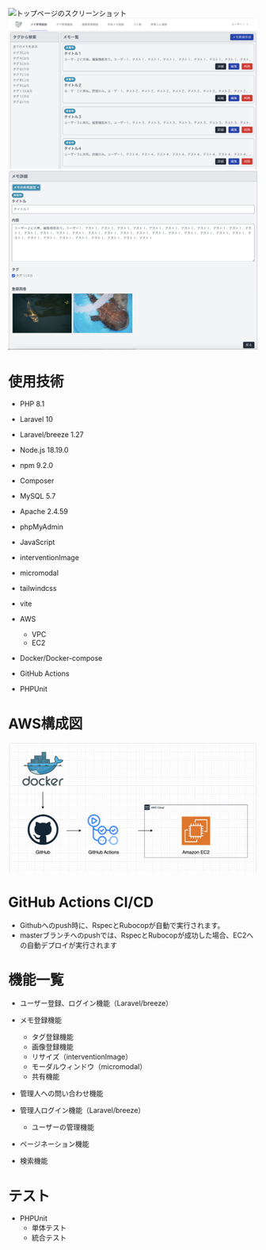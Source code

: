 ![トップページのスクリーンショット](../readme_images/top_image.png)
![インデックスページのスクリーンショット](../readme_images/index_image.png)
![詳細ページのスクリーンショット](../readme_images/show_image.png)

# 使用技術
- PHP 8.1
- Laravel 10
- Laravel/breeze 1.27
- Node.js 18.19.0
- npm 9.2.0
- Composer

- MySQL 5.7
- Apache 2.4.59
- phpMyAdmin

- JavaScript
- interventionImage
- micromodal
- tailwindcss
- vite

- AWS
    - VPC
    - EC2

- Docker/Docker-compose
- GitHub Actions
- PHPUnit

# AWS構成図
![AWSのアーキテクチャ図](../readme_images/aws_architecture.png)

# GitHub Actions CI/CD
- Githubへのpush時に、RspecとRubocopが自動で実行されます。
- masterブランチへのpushでは、RspecとRubocopが成功した場合、EC2への自動デプロイが実行されます


[//]: # (- mainブランチに、mergeした場合)

# 機能一覧
- ユーザー登録、ログイン機能（Laravel/breeze）
- メモ登録機能
  - タグ登録機能
  - 画像登録機能
  - リサイズ（interventionImage）
  - モーダルウィンドウ（micromodal）
  - 共有機能
- 管理人への問い合わせ機能
- 管理人ログイン機能（Laravel/breeze）
  - ユーザーの管理機能

- ページネーション機能
- 検索機能

# テスト
- PHPUnit
  - 単体テスト
  - 統合テスト
